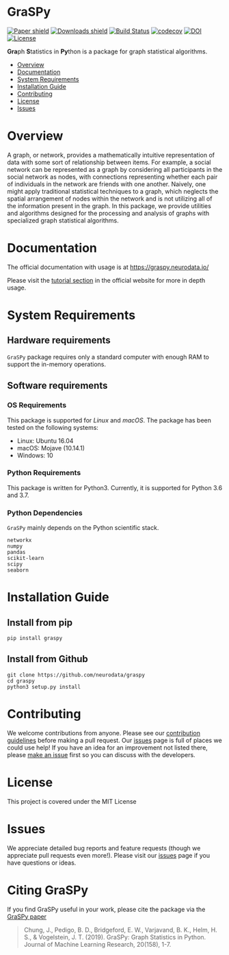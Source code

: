 # GraSPy
[![Paper shield](https://img.shields.io/badge/JMLR-Paper-red)](http://www.jmlr.org/papers/volume20/19-490/19-490.pdf)
[![Downloads shield](https://img.shields.io/pypi/dm/graspy.svg)](https://pypi.org/project/graspy/)
[![Build Status](https://travis-ci.org/neurodata/graspy.svg?branch=master)](https://travis-ci.org/neurodata/graspy)
[![codecov](https://codecov.io/gh/neurodata/graspy/branch/master/graph/badge.svg)](https://codecov.io/gh/neurodata/graspy)
[![DOI](https://zenodo.org/badge/147768493.svg)](https://zenodo.org/badge/latestdoi/147768493)
[![License](https://img.shields.io/badge/License-Apache%202.0-blue.svg)](https://opensource.org/licenses/Apache-2.0)


**Gra**ph **S**tatistics in **Py**thon is a package for graph statistical algorithms.

- [Overview](#overview)
- [Documentation](#documentation)
- [System Requirements](#system-requirements)
- [Installation Guide](#installation-guide)
- [Contributing](#contributing)
- [License](#license)
- [Issues](#issues)

# Overview
A graph, or network, provides a mathematically intuitive representation of data with some sort of relationship between items. For example, a social network can be represented as a graph by considering all participants in the social network as nodes, with connections representing whether each pair of individuals in the network are friends with one another. Naively, one might apply traditional statistical techniques to a graph, which neglects the spatial arrangement of nodes within the network and is not utilizing all of the information present in the graph. In this package, we provide utilities and algorithms designed for the processing and analysis of graphs with specialized graph statistical algorithms.

# Documentation
The official documentation with usage is at https://graspy.neurodata.io/

Please visit the [tutorial section](https://graspy.neurodata.io/tutorial.html) in the official website for more in depth usage.

# System Requirements
## Hardware requirements
`GraSPy` package requires only a standard computer with enough RAM to support the in-memory operations. 

## Software requirements
### OS Requirements
This package is supported for *Linux* and *macOS*. The package has been tested on the following systems:
+ Linux: Ubuntu 16.04
+ macOS: Mojave (10.14.1)
+ Windows: 10 

### Python Requirements
This package is written for Python3. Currently, it is supported for Python 3.6 and 3.7.

### Python Dependencies
`GraSPy` mainly depends on the Python scientific stack.
```
networkx
numpy
pandas
scikit-learn
scipy
seaborn
```

# Installation Guide
## Install from pip
```
pip install graspy
```

## Install from Github
```
git clone https://github.com/neurodata/graspy
cd graspy
python3 setup.py install
```

# Contributing
We welcome contributions from anyone. Please see our [contribution guidelines](https://graspy.neurodata.io/contributing.html) before making a pull request. Our 
[issues](https://github.com/neurodata/graspy/issues) page is full of places we could use help! 
If you have an idea for an improvement not listed there, please 
[make an issue](https://github.com/neurodata/graspy/issues/new) first so you can discuss with the 
developers. 

# License
This project is covered under the MIT License

# Issues
We appreciate detailed bug reports and feature requests (though we appreciate pull requests even more!). Please visit our [issues](https://github.com/neurodata/graspy/issues) page if you have questions or ideas.

# Citing GraSPy
If you find GraSPy useful in your work, please cite the package via the [GraSPy paper](http://www.jmlr.org/papers/volume20/19-490/19-490.pdf)

> Chung, J., Pedigo, B. D., Bridgeford, E. W., Varjavand, B. K., Helm, H. S., & Vogelstein, J. T. (2019). GraSPy: Graph Statistics in Python. Journal of Machine Learning Research, 20(158), 1-7.
